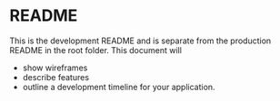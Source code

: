 # README

This is the development README and is separate from the production
README in the root folder. This document will

* show wireframes
* describe features
* outline a development timeline for your application.
